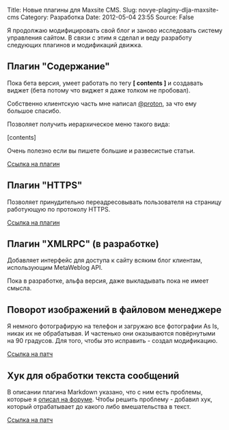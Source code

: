 Title: Новые плагины для Maxsite CMS.
Slug: novye-plaginy-dlja-maxsite-cms
Category: Разработка
Date: 2012-05-04 23:55
Source: False

Я продолжаю модифицировать свой блог и заново исследовать систему управления сайтом. В связи с этим я сделал и веду разработу следующих плагинов и модификаций движка.

## Плагин "Содержание"

Пока бета версия, умеет работать по тегу **[ contents ]** и создавать виджет (бета потому что виджет я даже толком не пробовал).

Собственно клиентскую часть мне написал [@proton](http://proton.name), за что ему большое спасибо.

Позволяет получить иерархическое меню такого вида:

[contents]

Очень полезно если вы пишете большие и развесистые статьи.

  [Ссылка на плагин](http://i.libc6.org/media/plugins/contents.zip)

## Плагин "HTTPS"

Позволяет принудительно переадресовывать пользователя на страницу работующую по протоколу HTTPS.

  [Ссылка на плагин](http://i.libc6.org/media/plugins/https.zip)
  

## Плагин "XMLRPC" (в разработке)

Добавляет интерфейс для доступа к сайту всяким блог клиентам, использующим MetaWeblog API.

Пока в разработке, альфа версия, даже выкладывать пока не имеет смысла.

## Поворот изображений в файловом менеджере

Я немного фотографирую на телефон и загружаю все фотографии As Is, никак их не обрабатывая. И частенько они оказываются повёрнутыми на 90 градусов. Для того, чтобы это исправить - создал модификацию.

  [Ссылка на патч](http://i.libc6.org/media/opensource/maxsite-upload.patch)

## Хук для обработки текста сообщений

В описании плагина Markdown указано, что с ним есть проблемы, которые я [описал на форуме](http://forum.max-3000.com/viewtopic.php?f=4&t=4278). Чтобы решить проблему - добавил хук, который отрабатывает до какого либо вмешательства в текст.

  [Ссылка на патч](http://i.libc6.org/media/opensource/maxsite-content-init.patch)
